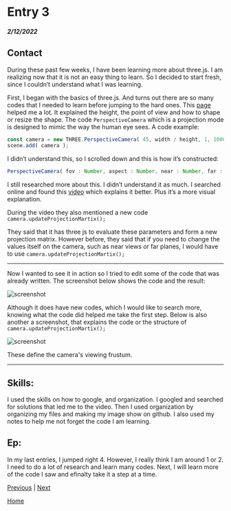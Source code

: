 # Entry 3
##### 2/12/2022

## Contact 

During these past few weeks, I have been learning more about three.js. I am realizing now that it is not an easy thing to learn. So I decided to start fresh, since I couldn’t understand what I was learning. 

First, I began with the basics of three.js. And turns out there are so many codes that I needed to learn before jumping to the hard ones. This [page](https://threejs.org/manual/#en/fundamentals) helped me a lot. It explained the height, the point of view and how to shape or resize the shape. The code `PerspectiveCamera` which is a projection mode is designed to mimic the way the human eye sees.
A code example: 
```Javascript 
const camera = new THREE.PerspectiveCamera( 45, width / height, 1, 1000 );
scene.add( camera );
```
I didn’t understand this, so I scrolled down and this is how it’s constructed: 
```Javascript 
PerspectiveCamera( fov : Number, aspect : Number, near : Number, far : Number )
```

I still researched more about this. I didn’t understand it as much. I searched online and found this [video](https://www.youtube.com/watch?v=KyTaxN2XUyQ) which explains it better. Plus it’s a more visual explanation. 

During the video they also mentioned a new code `camera.updateProjectionMartix();` 

They said that it has three js to evaluate these parameters and form a new projection matrix. However before, they said that if you need to change the values itself on the camera, such as near views or far planes, I would have to use `camera.updateProjectionMartix();` 

---

Now I wanted to see it in action so I tried to edit some of the code that was already written. The screenshot below shows the code and the result: 

 ![screenshot](/sep11-freedom-project/img/Screenshot.png)


Although it does have new codes, which I would like to search more, knowing what the code did helped me take the first step. 
Below is also another a screenshot, that explains the code or the structure of `camera.updateProjectionMartix();` 

![screenshot](/sep11-freedom-project/img/Screenshot2.png)

These define the camera's viewing frustum. 

---

## Skills: 

I used the skills on how to google, and organization. I googled and searched for solutions that led me to the video. Then I used organization by organizing my files and making my image show on github. I also used my notes to help me not forget the code I am learning. 

## Ep: 

In my last entries, I jumped right 4. However, I really think I am around 1 or 2. I need to do a lot of research and learn many codes. Next, I will learn more of the code I saw and efinalty take it a step at a time. 


[Previous](entry02.md) | [Next](entry04.md)

[Home](../README.md)
